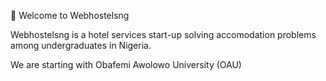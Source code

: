 🎉 Welcome to Webhostelsng

Webhostelsng is a hotel services start-up solving accomodation problems among undergraduates in Nigeria.

We are starting with Obafemi Awolowo University (OAU)